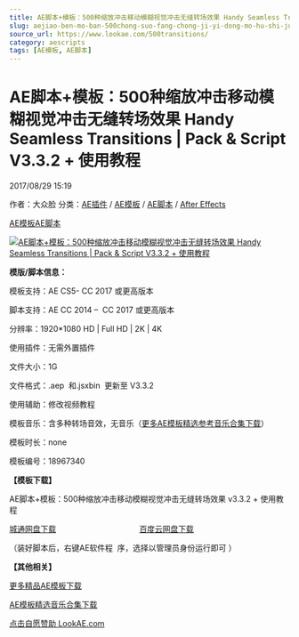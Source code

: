 ```yaml
---
title: AE脚本+模板：500种缩放冲击移动模糊视觉冲击无缝转场效果 Handy Seamless Transitions | Pack & Script V3.3.2 + 使用教程
slug: aejiao-ben-mo-ban-500chong-suo-fang-chong-ji-yi-dong-mo-hu-shi-jue-chong-ji-wu-feng-zhuan-chang-xiao-guo-handy-seamless-transitions-pack-script-v3-3-2-shi-yong-jiao-cheng
source_url: https://www.lookae.com/500transitions/
category: aescripts
tags: [AE模板, AE脚本]
---
```

# AE脚本+模板：500种缩放冲击移动模糊视觉冲击无缝转场效果 Handy Seamless Transitions | Pack & Script V3.3.2 + 使用教程

2017/08/29 15:19

作者：大众脸
分类：[AE插件](https://www.lookae.com/after-effects/aechajian/) / [AE模板](https://www.lookae.com/after-effects/other-after-effects/) / [AE脚本](https://www.lookae.com/after-effects/aescripts/) / [After Effects](https://www.lookae.com/after-effects/)

[AE模板](https://www.lookae.com/tag/ae%e6%a8%a1%e6%9d%bf/)[AE脚本](https://www.lookae.com/tag/ae%e8%84%9a%e6%9c%ac/)

[![AE脚本+模板：500种缩放冲击移动模糊视觉冲击无缝转场效果 Handy Seamless Transitions | Pack & Script V3.3.2 + 使用教程](https://www.lookae.com/wp-content/uploads/2017/05/490Transitions.jpg "AE脚本+模板：500种缩放冲击移动模糊视觉冲击无缝转场效果 Handy Seamless Transitions | Pack & Script V3.3.2 + 使用教程-LookAE.com")](https://www.lookae.com/wp-content/uploads/2017/05/490Transitions.jpg)

**模版/脚本信息：**

模板支持：AE CS5- CC 2017 或更高版本

脚本支持：AE CC 2014 –  CC 2017 或更高版本

分辨率：1920\*1080 HD | Full HD | 2K | 4K

使用插件：无需外置插件

文件大小：1G

文件格式：.aep  和.jsxbin  更新至 V3.3.2

使用辅助：修改视频教程

模板音乐：含多种转场音效，无音乐（[更多AE模板精选参考音乐合集下载](https://item.taobao.com/item.htm?spm=a1z10.1.w4004-2793089344.4.MUvxbV&id=37289930486)）

模板时长：none

模板编号：18967340

**【模板下载】**

AE脚本+模板：500种缩放冲击移动模糊视觉冲击无缝转场效果 v3.3.2 + 使用教程

[城通网盘下载](https://www.pipipan.com/fs/680462-217418206)                                      [百度云网盘下载](https://pan.baidu.com/s/1eSmwsLk)

（装好脚本后，右键AE软件程  序，选择以管理员身份运行即可 ）

**【其他相关】**

[更多精品AE模板下载](https://www.lookae.com/after-effects/other-after-effects/)

[AE模板精选音乐合集下载](https://item.taobao.com/item.htm?spm=a1z10.1.w4004-2793089344.4.MUvxbV&id=37289930486)

[点击自愿赞助 LookAE.com](https://www.lookae.com/sponsor/)
